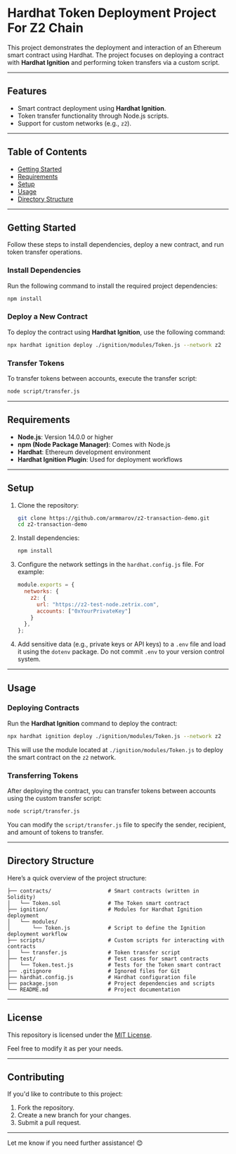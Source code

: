 # Hardhat Token Deployment Project For Z2 Chain

This project demonstrates the deployment and interaction of an Ethereum smart contract using Hardhat. The project focuses on deploying a contract with **Hardhat Ignition** and performing token transfers via a custom script.

---

## **Features**
- Smart contract deployment using **Hardhat Ignition**.
- Token transfer functionality through Node.js scripts.
- Support for custom networks (e.g., `z2`).

---

## **Table of Contents**
- [Getting Started](#getting-started)
- [Requirements](#requirements)
- [Setup](#setup)
- [Usage](#usage)
- [Directory Structure](#directory-structure)

---

## **Getting Started**
Follow these steps to install dependencies, deploy a new contract, and run token transfer operations.

### Install Dependencies
Run the following command to install the required project dependencies:

```bash
npm install
```

### Deploy a New Contract
To deploy the contract using **Hardhat Ignition**, use the following command:

```bash
npx hardhat ignition deploy ./ignition/modules/Token.js --network z2
```

### Transfer Tokens
To transfer tokens between accounts, execute the transfer script:

```bash
node script/transfer.js
```

---

## **Requirements**
- **Node.js**: Version 14.0.0 or higher
- **npm (Node Package Manager)**: Comes with Node.js
- **Hardhat**: Ethereum development environment
- **Hardhat Ignition Plugin**: Used for deployment workflows

---

## **Setup**
1. Clone the repository:

   ```bash
   git clone https://github.com/armmarov/z2-transaction-demo.git
   cd z2-transaction-demo
   ```

2. Install dependencies:

   ```bash
   npm install
   ```

3. Configure the network settings in the `hardhat.config.js` file. For example:

   ```javascript
   module.exports = {
     networks: {
       z2: {
         url: "https://z2-test-node.zetrix.com",
         accounts: ["0xYourPrivateKey"]
       }
     },
   };
   ```

4. Add sensitive data (e.g., private keys or API keys) to a `.env` file and load it using the `dotenv` package. Do not commit `.env` to your version control system.

---

## **Usage**

### Deploying Contracts
Run the **Hardhat Ignition** command to deploy the contract:

```bash
npx hardhat ignition deploy ./ignition/modules/Token.js --network z2
```
This will use the module located at `./ignition/modules/Token.js` to deploy the smart contract on the `z2` network.

### Transferring Tokens
After deploying the contract, you can transfer tokens between accounts using the custom transfer script:

```bash
node script/transfer.js
```

You can modify the `script/transfer.js` file to specify the sender, recipient, and amount of tokens to transfer.

---

## **Directory Structure**
Here’s a quick overview of the project structure:

```plaintext
├── contracts/                  # Smart contracts (written in Solidity)
│   └── Token.sol               # The Token smart contract
├── ignition/                   # Modules for Hardhat Ignition deployment
│   └── modules/
│       └── Token.js            # Script to define the Ignition deployment workflow
├── scripts/                    # Custom scripts for interacting with contracts
│   └── transfer.js             # Token transfer script
├── test/                       # Test cases for smart contracts
│   └── Token.test.js           # Tests for the Token smart contract
├── .gitignore                  # Ignored files for Git
├── hardhat.config.js           # Hardhat configuration file
├── package.json                # Project dependencies and scripts
└── README.md                   # Project documentation
```

---

## **License**
This repository is licensed under the [MIT License](LICENSE).

Feel free to modify it as per your needs.

---

## **Contributing**
If you'd like to contribute to this project:
1. Fork the repository.
2. Create a new branch for your changes.
3. Submit a pull request.

---

Let me know if you need further assistance! 😊
